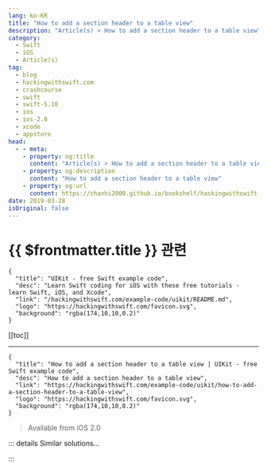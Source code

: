 ```yaml
---
lang: ko-KR
title: "How to add a section header to a table view"
description: "Article(s) > How to add a section header to a table view"
category:
  - Swift
  - iOS
  - Article(s)
tag: 
  - blog
  - hackingwithswift.com
  - crashcourse
  - swift
  - swift-5.10
  - ios
  - ios-2.0
  - xcode
  - appstore
head:
  - - meta:
    - property: og:title
      content: "Article(s) > How to add a section header to a table view"
    - property: og:description
      content: "How to add a section header to a table view"
    - property: og:url
      content: https://chanhi2000.github.io/bookshelf/hackingwithswift.com/example-code/uikit/how-to-add-a-section-header-to-a-table-view.html
date: 2019-03-28
isOriginal: false
---
```


# {{ $frontmatter.title }} 관련

```component VPCard
{
  "title": "UIKit - free Swift example code",
  "desc": "Learn Swift coding for iOS with these free tutorials - learn Swift, iOS, and Xcode",
  "link": "/hackingwithswift.com/example-code/uikit/README.md",
  "logo": "https://hackingwithswift.com/favicon.svg",
  "background": "rgba(174,10,10,0.2)"
}
```

[[toc]]

---

```component VPCard
{
  "title": "How to add a section header to a table view | UIKit - free Swift example code",
  "desc": "How to add a section header to a table view",
  "link": "https://hackingwithswift.com/example-code/uikit/how-to-add-a-section-header-to-a-table-view",
  "logo": "https://hackingwithswift.com/favicon.svg",
  "background": "rgba(174,10,10,0.2)"
}
```

> Available from iOS 2.0

<VidStack src="youtube/09QyTxzxHYE" />

<!-- TODO: 작성 -->

<!--
You can use the built-in iOS table section headers by returning a value from `titleForHeaderInSection` like this:

```swift
override func tableView(_ tableView: UITableView, titleForHeaderInSection section: Int) -> String? {
    return "Section \(section)"
}
```

If you want to return a custom header view with something more than just some text, you should use `viewForHeaderInSection` instead, like this:

```swift
override func tableView(tableView: UITableView, viewForHeaderInSection section: Int) -> UIView? {
    let vw = UIView()
    vw.backgroundColor = UIColor.red

    return vw
}
```

-->

::: details Similar solutions…

<!--
/quick-start/swiftui/how-to-create-multi-column-lists-using-table">How to create multi-column lists using Table 
/example-code/language/how-to-create-an-objective-c-bridging-header-to-use-code-in-swift">How to create an Objective-C bridging header to use code in Swift 
/quick-start/swiftui/swiftui-tips-and-tricks">SwiftUI tips and tricks 
/example-code/uikit/how-to-create-live-playgrounds-in-xcode">How to create live playgrounds in Xcode 
/quick-start/swiftui/how-to-convert-a-swiftui-view-to-an-image">How to convert a SwiftUI view to an image</a>
-->

:::

